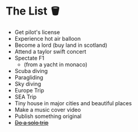 # The List 🪣

- Get pilot's license
- Experience hot air balloon
- Become a lord (buy land in scotland)
- Attend a taylor swift concert
- Spectate F1
  - (from a yacht in monaco)
- Scuba diving
- Paragliding
- Sky diving
- Europe Trip
- SEA Trip
- Tiny house in major cities and beautiful places
- Make a music cover video
- Publish something original
- [~~Do a solo trip~~](experiences/travel/destinations/shimla#2024-10-12)
